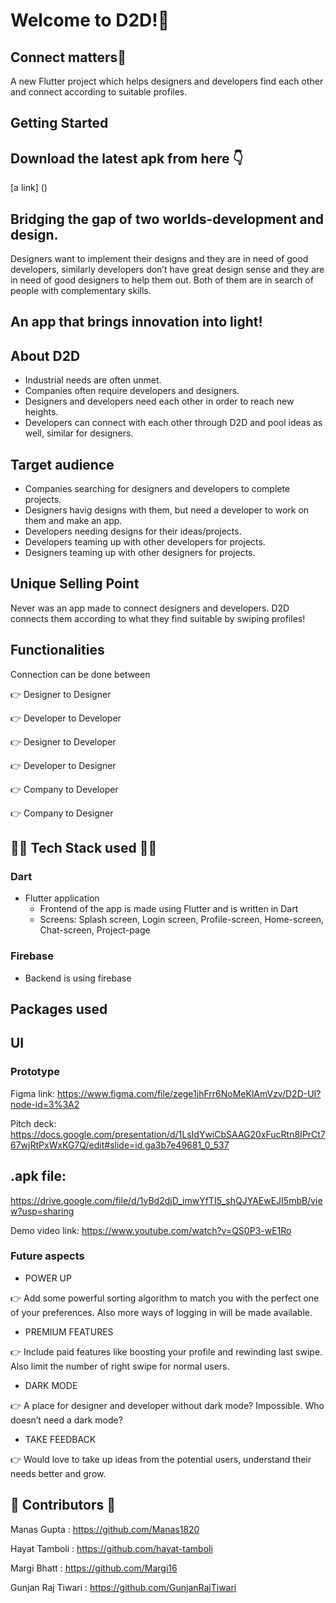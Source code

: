 # Welcome to D2D!👋 
## Connect matters🤝

A new Flutter project which helps designers and developers find each other and connect according to suitable profiles.

## Getting Started

## Download the latest apk from here 👇
[a link] ()

## Bridging the gap of two worlds-development and design. 
Designers want to implement their designs and they are in need of good developers, similarly developers don’t have great design sense and they are in need of good designers to help them out. Both of them are in search of people with complementary skills. 

## An app that brings innovation into light!

## About D2D
- Industrial needs are often unmet.
- Companies often require developers and designers.
- Designers and developers need each other in order to reach new heights.
- Developers can connect with each other through D2D and pool ideas as well, similar for designers.

## Target audience
- Companies searching for designers and developers to complete projects.
- Designers havig designs with them, but need a developer to work on them and make an app.
- Developers needing designs for their ideas/projects.
- Developers teaming up with other developers for projects.
- Designers teaming up with other designers for projects.

## Unique Selling Point
Never was an app made to connect designers and developers.
D2D connects them according to what they find suitable by swiping profiles!

## Functionalities
Connection can be done between

👉 Designer to Designer

👉 Developer to Developer

👉 Designer to Developer

👉 Developer to Designer

👉 Company to Developer

👉 Company to Designer

## 👨‍💻  Tech Stack used 👩‍💻
### Dart
   - Flutter application
      - Frontend of the app is made using Flutter and is written in Dart
      - Screens: Splash screen, Login screen, Profile-screen, Home-screen, Chat-screen, Project-page
   
### Firebase
- Backend is using firebase

## Packages used

## UI

### Prototype
Figma link:
https://www.figma.com/file/zege1jhFrr6NoMeKlAmVzv/D2D-UI?node-id=3%3A2

Pitch deck:
https://docs.google.com/presentation/d/1LsIdYwiCbSAAG20xFucRtn8IPrCt767wjRtPxWxKG7Q/edit#slide=id.ga3b7e49681_0_537

## .apk file:
https://drive.google.com/file/d/1yBd2djD_imwYfTI5_shQJYAEwEJI5mbB/view?usp=sharing

Demo video link:
https://www.youtube.com/watch?v=QS0P3-wE1Ro

### Future aspects

- POWER UP

👉 Add some powerful sorting algorithm to match you with the perfect one of your preferences. Also more ways of logging in will be made available.

- PREMIUM FEATURES

👉 Include paid features like boosting your profile and rewinding last swipe. Also limit the number of right swipe for normal users.

- DARK MODE

👉 A place for designer and developer without dark mode? Impossible.
Who doesn’t need a dark mode?

- TAKE FEEDBACK

👉 Would love to take up ideas from the potential users, understand their needs better and grow.

## 👧 Contributors 👦

Manas Gupta : https://github.com/Manas1820

Hayat Tamboli : https://github.com/hayat-tamboli

Margi Bhatt : https://github.com/Margi16

Gunjan Raj Tiwari : https://github.com/GunjanRajTiwari
